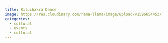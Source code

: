 ```yaml
---
title: Rituchakra Dance
image: https://res.cloudinary.com/rama-llama/image/upload/v1596654453/The_Dance-3696_r9znde.jpg
categories:
  - cultural
  - events
  - cultural
---
```

